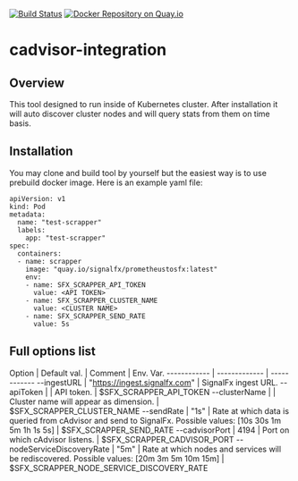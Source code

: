 [![Build Status](https://travis-ci.org/signalfx/prometheustosignalfx.svg?branch=master)](https://travis-ci.org/signalfx/prometheustosignalfx) [![Docker Repository on Quay.io](https://quay.io/repository/signalfx/prometheustosfx/status "Docker Repository on Quay.io")](https://quay.io/repository/signalfx/prometheustosfx)

# cadvisor-integration
## Overview
This tool designed to run inside of Kubernetes cluster. After installation it will auto discover cluster nodes and will query stats from them on time basis.
## Installation
You may clone and build tool by yourself but the easiest way is to use prebuild docker image. Here is an example yaml file:

	apiVersion: v1
	kind: Pod
	metadata:
	  name: "test-scrapper"
	  labels:
	    app: "test-scrapper"
	spec:
	  containers:
	  - name: scrapper
	    image: "quay.io/signalfx/prometheustosfx:latest"
	    env:
	    - name: SFX_SCRAPPER_API_TOKEN
	      value: <API TOKEN>
	    - name: SFX_SCRAPPER_CLUSTER_NAME
	      value: <CLUSTER NAME>
	    - name: SFX_SCRAPPER_SEND_RATE
	      value: 5s
## Full options list

Option | Default val. | Comment | Env. Var.
------------ | ------------- | ------------
--ingestURL | "https://ingest.signalfx.com"  | SignalFx ingest URL.
--apiToken |   | API token. | $SFX_SCRAPPER_API_TOKEN
--clusterName | | Cluster name will appear as dimension.  | $SFX_SCRAPPER_CLUSTER_NAME
--sendRate | "1s"  | Rate at which data is queried from cAdvisor and send to SignalFx. Possible values: [10s 30s 1m 5m 1h 1s 5s] | $SFX_SCRAPPER_SEND_RATE
--cadvisorPort | 4194  | Port on which cAdvisor listens. | $SFX_SCRAPPER_CADVISOR_PORT
--nodeServiceDiscoveryRate | "5m" | Rate at which nodes and services will be rediscovered. Possible values: [20m 3m 5m 10m 15m] | $SFX_SCRAPPER_NODE_SERVICE_DISCOVERY_RATE

